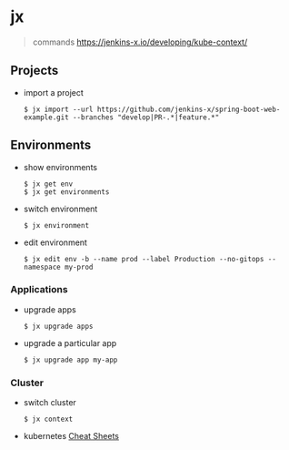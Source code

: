 # jx
>  commands https://jenkins-x.io/developing/kube-context/

## Projects
* import a project
    ```
    $ jx import --url https://github.com/jenkins-x/spring-boot-web-example.git --branches "develop|PR-.*|feature.*"
    ```

## Environments
* show environments
    ```
    $ jx get env
    $ jx get environments
    ```
* switch environment
    ```
    $ jx environment
    ```
* edit environment
    ```
    $ jx edit env -b --name prod --label Production --no-gitops --namespace my-prod
    ```        

### Applications
*  upgrade apps
    ```
    $ jx upgrade apps
    ```

* upgrade a particular app
    ```
    $ jx upgrade app my-app
    ```

### Cluster
* switch cluster
    ```
    $ jx context
    ```
* kubernetes [Cheat Sheets](https://kubernetes.io/docs/reference/kubectl/cheatsheet/)

